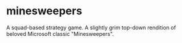 # minesweepers
A squad-based strategy game. A slightly grim top-down rendition of beloved Microsoft classic "Minesweepers".
